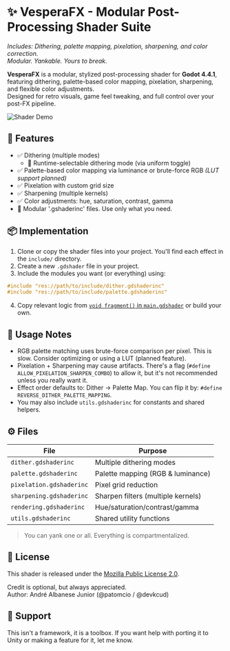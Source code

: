 # ✨ VesperaFX - Modular Post-Processing Shader Suite

_Includes: Dithering, palette mapping, pixelation, sharpening, and color
correction._\
_Modular. Yankable. Yours to break._

**VesperaFX** is a modular, stylized post-processing shader for **Godot 4.4.1**,
featuring dithering, palette-based color mapping, pixelation, sharpening, and
flexible color adjustments.\
Designed for retro visuals, game feel tweaking, and full control over your
post-FX pipeline.

![Shader Demo](demo/demo.gif)

## 🎨 Features

- ✅ Dithering (multiple modes)
  - 🔄 Runtime-selectable dithering mode (via uniform toggle)
- ✅ Palette-based color mapping via luminance or brute-force RGB _(LUT support
  planned)_
- ✅ Pixelation with custom grid size
- ✅ Sharpening (multiple kernels)
- ✅ Color adjustments: hue, saturation, contrast, gamma
- 🧱 Modular '.gshaderinc' files. Use only what you need.

## 📦 Implementation

1. Clone or copy the shader files into your project. You'll find each effect in
   the `include/` directory.
2. Create a new `.gdshader` file in your project.
3. Include the modules you want (or everything) using:

```glsl
#include "res://path/to/include/dither.gdshaderinc"
#include "res://path/to/include/palette.gdshaderinc"
```

4. Copy relevant logic from
   [`void fragment()` in `main.gdshader`](main.gdshader) or build your
   own.

## 🧪 Usage Notes

- RGB palette matching uses brute-force comparison per pixel. This is slow.
  Consider optimizing or using a LUT (planned feature).
- Pixelation + Sharpening may cause artifacts. There's a flag
  (`#define ALLOW_PIXELATION_SHARPEN_COMBO`) to allow it, but it's not
  recommended unless you really want it.
- Effect order defaults to: Dither -> Palette Map. You can flip it by:
  `#define REVERSE_DITHER_PALETTE_MAPPING`.
- You may also include `utils.gdshaderinc` for constants and shared helpers.

## ⚙️ Files

| File                     | Purpose                            |
| ------------------------ | ---------------------------------- |
| `dither.gdshaderinc`     | Multiple dithering modes           |
| `palette.gdshaderinc`    | Palette mapping (RGB & luminance)  |
| `pixelation.gdshaderinc` | Pixel grid reduction               |
| `sharpening.gdshaderinc` | Sharpen filters (multiple kernels) |
| `rendering.gdshaderinc`  | Hue/saturation/contrast/gamma      |
| `utils.gdshaderinc`      | Shared utility functions           |

> You can yank one or all. Everything is compartmentalized.

## 📜 License

This shader is released under the [Mozilla Public License 2.0](LICENSE.txt).

Credit is optional, but always appreciated.\
Author: André Albanese Junior (@patomcio / @devkcud)

## 🧯 Support

This isn't a framework, it is a toolbox. If you want help with porting it to
Unity or making a feature for it, let me know.
